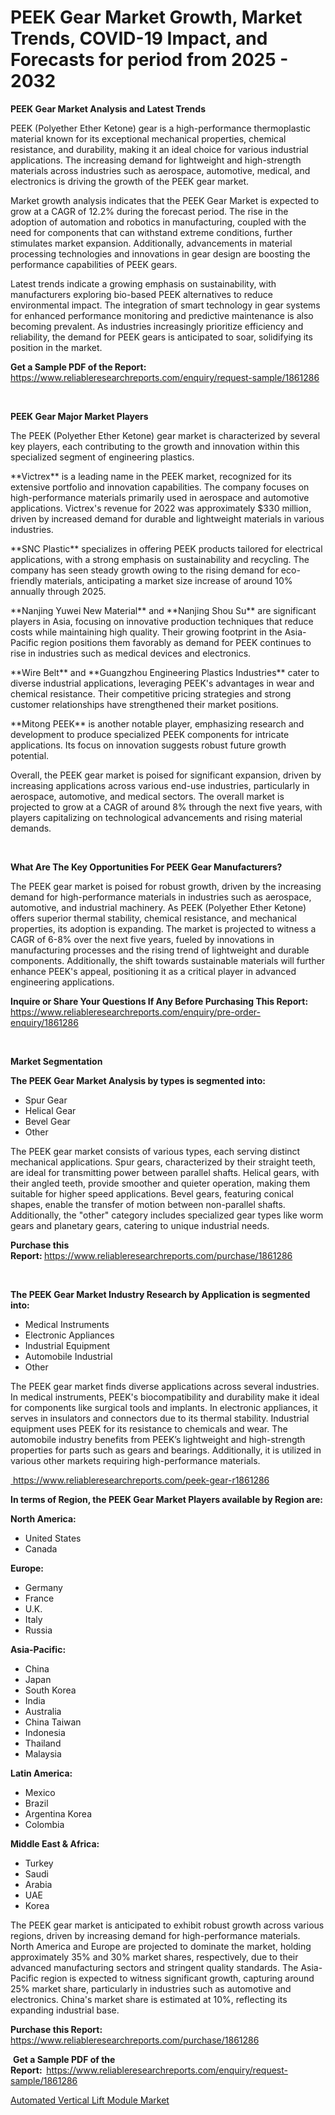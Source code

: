 <p><h1>PEEK Gear Market Growth, Market Trends, COVID-19 Impact, and Forecasts for period from 2025 - 2032</h1></p><p><strong>PEEK Gear Market Analysis and Latest Trends</strong></p>
<p><p>PEEK (Polyether Ether Ketone) gear is a high-performance thermoplastic material known for its exceptional mechanical properties, chemical resistance, and durability, making it an ideal choice for various industrial applications. The increasing demand for lightweight and high-strength materials across industries such as aerospace, automotive, medical, and electronics is driving the growth of the PEEK gear market. </p><p>Market growth analysis indicates that the PEEK Gear Market is expected to grow at a CAGR of 12.2% during the forecast period. The rise in the adoption of automation and robotics in manufacturing, coupled with the need for components that can withstand extreme conditions, further stimulates market expansion. Additionally, advancements in material processing technologies and innovations in gear design are boosting the performance capabilities of PEEK gears.</p><p>Latest trends indicate a growing emphasis on sustainability, with manufacturers exploring bio-based PEEK alternatives to reduce environmental impact. The integration of smart technology in gear systems for enhanced performance monitoring and predictive maintenance is also becoming prevalent. As industries increasingly prioritize efficiency and reliability, the demand for PEEK gears is anticipated to soar, solidifying its position in the market.</p></p>
<p><strong>Get a Sample PDF of the Report:&nbsp;</strong> <a href="https://www.reliableresearchreports.com/enquiry/request-sample/1861286?utm_campaign=2520&utm_medium=2&utm_source=Github&utm_content=ia&utm_term=22022025&utm_id=peek-gear">https://www.reliableresearchreports.com/enquiry/request-sample/1861286</a></p>
<p>&nbsp;</p>
<p><strong>PEEK Gear Major Market Players</strong></p>
<p><p>The PEEK (Polyether Ether Ketone) gear market is characterized by several key players, each contributing to the growth and innovation within this specialized segment of engineering plastics. </p><p>**Victrex** is a leading name in the PEEK market, recognized for its extensive portfolio and innovation capabilities. The company focuses on high-performance materials primarily used in aerospace and automotive applications. Victrex's revenue for 2022 was approximately $330 million, driven by increased demand for durable and lightweight materials in various industries.</p><p>**SNC Plastic** specializes in offering PEEK products tailored for electrical applications, with a strong emphasis on sustainability and recycling. The company has seen steady growth owing to the rising demand for eco-friendly materials, anticipating a market size increase of around 10% annually through 2025.</p><p>**Nanjing Yuwei New Material** and **Nanjing Shou Su** are significant players in Asia, focusing on innovative production techniques that reduce costs while maintaining high quality. Their growing footprint in the Asia-Pacific region positions them favorably as demand for PEEK continues to rise in industries such as medical devices and electronics.</p><p>**Wire Belt** and **Guangzhou Engineering Plastics Industries** cater to diverse industrial applications, leveraging PEEK's advantages in wear and chemical resistance. Their competitive pricing strategies and strong customer relationships have strengthened their market positions.</p><p>**Mitong PEEK** is another notable player, emphasizing research and development to produce specialized PEEK components for intricate applications. Its focus on innovation suggests robust future growth potential.</p><p>Overall, the PEEK gear market is poised for significant expansion, driven by increasing applications across various end-use industries, particularly in aerospace, automotive, and medical sectors. The overall market is projected to grow at a CAGR of around 8% through the next five years, with players capitalizing on technological advancements and rising material demands.</p></p>
<p>&nbsp;</p>
<p><strong>What Are The Key Opportunities For PEEK Gear Manufacturers?</strong></p>
<p><p>The PEEK gear market is poised for robust growth, driven by the increasing demand for high-performance materials in industries such as aerospace, automotive, and industrial machinery. As PEEK (Polyether Ether Ketone) offers superior thermal stability, chemical resistance, and mechanical properties, its adoption is expanding. The market is projected to witness a CAGR of 6-8% over the next five years, fueled by innovations in manufacturing processes and the rising trend of lightweight and durable components. Additionally, the shift towards sustainable materials will further enhance PEEK's appeal, positioning it as a critical player in advanced engineering applications.</p></p>
<p><strong>Inquire or Share Your Questions If Any Before Purchasing This Report:</strong> <a href="https://www.reliableresearchreports.com/enquiry/pre-order-enquiry/1861286?utm_campaign=2520&utm_medium=2&utm_source=Github&utm_content=ia&utm_term=22022025&utm_id=peek-gear">https://www.reliableresearchreports.com/enquiry/pre-order-enquiry/1861286</a></p>
<p>&nbsp;</p>
<p><strong>Market Segmentation</strong></p>
<p><strong>The PEEK Gear Market Analysis by types is segmented into:</strong></p>
<p><ul><li>Spur Gear</li><li>Helical Gear</li><li>Bevel Gear</li><li>Other</li></ul></p>
<p><p>The PEEK gear market consists of various types, each serving distinct mechanical applications. Spur gears, characterized by their straight teeth, are ideal for transmitting power between parallel shafts. Helical gears, with their angled teeth, provide smoother and quieter operation, making them suitable for higher speed applications. Bevel gears, featuring conical shapes, enable the transfer of motion between non-parallel shafts. Additionally, the "other" category includes specialized gear types like worm gears and planetary gears, catering to unique industrial needs.</p></p>
<p><strong>Purchase this Report:&nbsp;</strong><a href="https://www.reliableresearchreports.com/purchase/1861286?utm_campaign=2520&utm_medium=2&utm_source=Github&utm_content=ia&utm_term=22022025&utm_id=peek-gear">https://www.reliableresearchreports.com/purchase/1861286</a></p>
<p>&nbsp;</p>
<p><strong>The PEEK Gear Market Industry Research by Application is segmented into:</strong></p>
<p><ul><li>Medical Instruments</li><li>Electronic Appliances</li><li>Industrial Equipment</li><li>Automobile Industrial</li><li>Other</li></ul></p>
<p><p>The PEEK gear market finds diverse applications across several industries. In medical instruments, PEEK's biocompatibility and durability make it ideal for components like surgical tools and implants. In electronic appliances, it serves in insulators and connectors due to its thermal stability. Industrial equipment uses PEEK for its resistance to chemicals and wear. The automobile industry benefits from PEEK’s lightweight and high-strength properties for parts such as gears and bearings. Additionally, it is utilized in various other markets requiring high-performance materials.</p></p>
<p><a href="https://www.reliableresearchreports.com/peek-gear-r1861286?utm_campaign=2520&utm_medium=2&utm_source=Github&utm_content=ia&utm_term=22022025&utm_id=peek-gear">&nbsp;https://www.reliableresearchreports.com/peek-gear-r1861286</a></p>
<p><strong>In terms of Region, the PEEK Gear Market Players available by Region are:</strong></p>
<p>
    <p> <strong> North America: </strong>
        <ul>
            <li>United States</li>
            <li>Canada</li>
        </ul>
        </p> 
    <p> <strong> Europe: </strong>
        <ul>
            <li>Germany</li>
            <li>France</li>
            <li>U.K.</li>
            <li>Italy</li>
            <li>Russia</li>
        </ul>
        </p> 
    <p> <strong> Asia-Pacific: </strong>
        <ul>
            <li>China</li>
            <li>Japan</li>
            <li>South Korea</li>
            <li>India</li>
            <li>Australia</li>
            <li>China Taiwan</li>
            <li>Indonesia</li>
            <li>Thailand</li>
            <li>Malaysia</li>
        </ul>
        </p> 
    <p> <strong> Latin America: </strong>
        <ul>
            <li>Mexico</li>
            <li>Brazil</li>
            <li>Argentina Korea</li>
            <li>Colombia</li>
        </ul>
        </p> 
    <p> <strong> Middle East & Africa: </strong>
        <ul>
            <li>Turkey</li>
            <li>Saudi</li>
            <li>Arabia</li>
            <li>UAE</li>
            <li>Korea</li>
        </ul>
    </p>
    </p>
<p><p>The PEEK gear market is anticipated to exhibit robust growth across various regions, driven by increasing demand for high-performance materials. North America and Europe are projected to dominate the market, holding approximately 35% and 30% market shares, respectively, due to their advanced manufacturing sectors and stringent quality standards. The Asia-Pacific region is expected to witness significant growth, capturing around 25% market share, particularly in industries such as automotive and electronics. China's market share is estimated at 10%, reflecting its expanding industrial base.</p></p>
<p><strong>Purchase this Report: </strong><a href="https://www.reliableresearchreports.com/purchase/1861286?utm_campaign=2520&utm_medium=2&utm_source=Github&utm_content=ia&utm_term=22022025&utm_id=peek-gear">https://www.reliableresearchreports.com/purchase/1861286</a></p>
<p>&nbsp;<strong>Get a Sample PDF of the Report:&nbsp;&nbsp;</strong><a href="https://www.reliableresearchreports.com/enquiry/request-sample/1861286?utm_campaign=2520&utm_medium=2&utm_source=Github&utm_content=ia&utm_term=22022025&utm_id=peek-gear">https://www.reliableresearchreports.com/enquiry/request-sample/1861286</a></p>
<p><strong></strong></p>
<p><p><a href="https://github.com/boitafbg/Market-Research-Report-List-1/blob/main/automated-vertical-lift-module-market.md?utm_campaign=2520&utm_medium=2&utm_source=Github&utm_content=ia&utm_term=22022025&utm_id=peek-gear">Automated Vertical Lift Module Market</a></p></p>